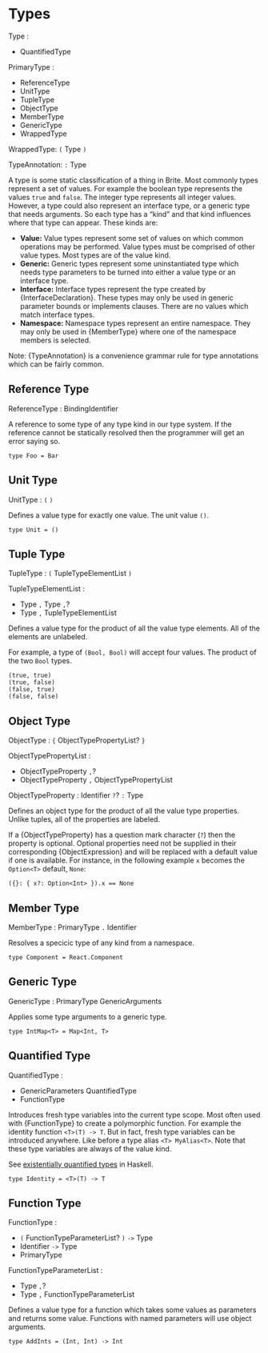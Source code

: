 # Types

Type :
  - QuantifiedType

PrimaryType :
  - ReferenceType
  - UnitType
  - TupleType
  - ObjectType
  - MemberType
  - GenericType
  - WrappedType

WrappedType: `(` Type `)`

TypeAnnotation: `:` Type

A type is some static classification of a thing in Brite. Most commonly types represent a set of values. For example the boolean type represents the values `true` and `false`. The integer type represents all integer values. However, a type could also represent an interface type, or a generic type that needs arguments. So each type has a “kind” and that kind influences where that type can appear. These kinds are:

- **Value:** Value types represent some set of values on which common operations may be performed. Value types must be comprised of other value types. Most types are of the value kind.
- **Generic:** Generic types represent some uninstantiated type which needs type parameters to be turned into either a value type or an interface type.
- **Interface:** Interface types represent the type created by {InterfaceDeclaration}. These types may only be used in generic parameter bounds or implements clauses. There are no values which match interface types.
- **Namespace:** Namespace types represent an entire namespace. They may only be used in {MemberType} where one of the namespace members is selected.

Note: {TypeAnnotation} is a convenience grammar rule for type annotations which can be fairly common.

## Reference Type

ReferenceType : BindingIdentifier

A reference to some type of any type kind in our type system. If the reference cannot be statically resolved then the programmer will get an error saying so.

```ite example
type Foo = Bar
```

## Unit Type

UnitType : `(` `)`

Defines a value type for exactly one value. The unit value `()`.

```ite example
type Unit = ()
```

## Tuple Type

TupleType : `(` TupleTypeElementList `)`

TupleTypeElementList :
  - Type `,` Type `,`?
  - Type `,` TupleTypeElementList

Defines a value type for the product of all the value type elements. All of the elements are unlabeled.

For example, a type of `(Bool, Bool)` will accept four values. The product of the two `Bool` types.

```ite example
(true, true)
(true, false)
(false, true)
(false, false)
```

## Object Type

ObjectType : `{` ObjectTypePropertyList? `}`

ObjectTypePropertyList :
  - ObjectTypeProperty `,`?
  - ObjectTypeProperty `,` ObjectTypePropertyList

ObjectTypeProperty : Identifier `?`? `:` Type

Defines an object type for the product of all the value type properties. Unlike tuples, all of the properties are labeled.

If a {ObjectTypeProperty} has a question mark character (`?`) then the property is optional. Optional properties need not be supplied in their corresponding {ObjectExpression} and will be replaced with a default value if one is available. For instance, in the following example `x` becomes the `Option<T>` default, `None`:

```ite example
({}: { x?: Option<Int> }).x == None
```

## Member Type

MemberType : PrimaryType `.` Identifier

Resolves a specicic type of any kind from a namespace.

```ite example
type Component = React.Component
```

## Generic Type

GenericType : PrimaryType GenericArguments

Applies some type arguments to a generic type.

```ite example
type IntMap<T> = Map<Int, T>
```

## Quantified Type

QuantifiedType :
  - GenericParameters QuantifiedType
  - FunctionType

Introduces fresh type variables into the current type scope. Most often used with {FunctionType} to create a polymorphic function. For example the identity function `<T>(T) -> T`. But in fact, fresh type variables can be introduced anywhere. Like before a type alias `<T> MyAlias<T>`. Note that these type variables are always of the value kind.

See [existentially quantified types](https://en.wikibooks.org/wiki/Haskell/Existentially_quantified_types) in Haskell.

```ite example
type Identity = <T>(T) -> T
```

## Function Type

FunctionType :
  - `(` FunctionTypeParameterList? `)` `->` Type
  - Identifier `->` Type
  - PrimaryType

FunctionTypeParameterList :
  - Type `,`?
  - Type `,` FunctionTypeParameterList

Defines a value type for a function which takes some values as parameters and returns some value. Functions with named parameters will use object arguments.

```ite example
type AddInts = (Int, Int) -> Int
```
